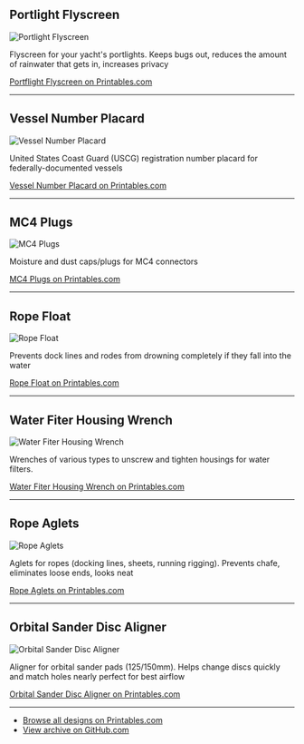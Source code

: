 ## Portlight Flyscreen

![Portlight Flyscreen](../assets/designs/portlight-flyscreen.webp)

Flyscreen for your yacht's portlights. Keeps bugs out, reduces the amount of rainwater that gets in, increases privacy

[Portflight Flyscreen on Printables.com](https://www.printables.com/model/483203-portlight-flyscreen)


---


## Vessel Number Placard

![Vessel Number Placard](../assets/designs/vessel-number-placard.webp)

United States Coast Guard (USCG) registration number placard for federally-documented vessels

[Vessel Number Placard on Printables.com](https://www.printables.com/model/821826-vessel-number-placard)


---


## MC4 Plugs

![MC4 Plugs](../assets/designs/mc4-protective-cover-for-female_preview.webp)

Moisture and dust caps/plugs for MC4 connectors

[MC4 Plugs on Printables.com](https://www.printables.com/model/351087-protective-covers-for-mc4-solar-panel-connectors)


---


## Rope Float

![Rope Float](../assets/designs/rope-float.webp)

Prevents dock lines and rodes from drowning completely if they fall into the water

[Rope Float on Printables.com](https://www.printables.com/model/571420-rope-float)


---


## Water Fiter Housing Wrench

![Water Fiter Housing Wrench](../assets/designs/water-filter-housing-wrench.webp)

Wrenches of various types to unscrew and tighten housings for water filters.

[Water Fiter Housing Wrench on Printables.com](https://www.printables.com/model/1202466-water-filter-housing-wrench)


---


## Rope Aglets

![Rope Aglets](../assets/designs/rope-end-caps.webp)

Aglets for ropes (docking lines, sheets, running rigging). Prevents chafe, eliminates loose ends, looks neat

[Rope Aglets on Printables.com](https://www.printables.com/model/624969-rope-end-caps-aglets)


---


## Orbital Sander Disc Aligner

![Orbital Sander Disc Aligner](../assets/designs/orbital-sander-disc-aligner.webp)

Aligner for orbital sander pads (125/150mm). Helps change discs quickly and match holes nearly perfect for best airflow

[Orbital Sander Disc Aligner on Printables.com](https://www.printables.com/model/453391-orbital-sander-disc-aligner)


---


- [Browse all designs on Printables.com](https://www.printables.com/@RainAndStorm/models)
- [View archive on GitHub.com](https://github.com/svcuriouscat/designs)
